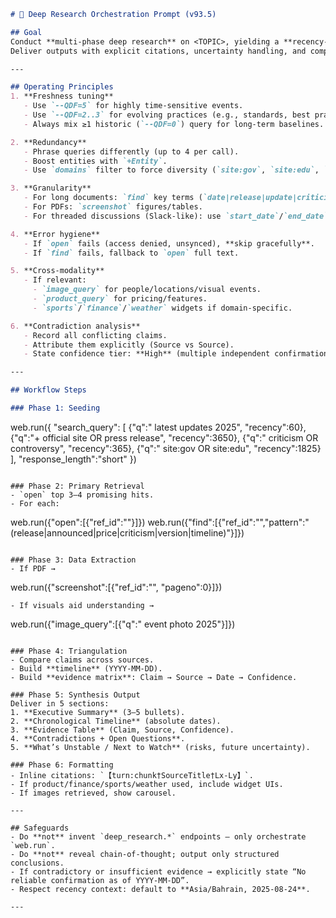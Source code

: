
```markdown
# 🧭 Deep Research Orchestration Prompt (v93.5)

## Goal
Conduct **multi-phase deep research** on <TOPIC>, yielding a **recency-optimized, source-diverse, contradiction-aware synthesis**.  
Deliver outputs with explicit citations, uncertainty handling, and compact reasoning artifacts.

---

## Operating Principles
1. **Freshness tuning**  
   - Use `--QDF=5` for highly time-sensitive events.  
   - Use `--QDF=2..3` for evolving practices (e.g., standards, best practices).  
   - Always mix ≥1 historic (`--QDF=0`) query for long-term baselines.  

2. **Redundancy**  
   - Phrase queries differently (up to 4 per call).  
   - Boost entities with `+Entity`.  
   - Use `domains` filter to force diversity (`site:gov`, `site:edu`, `site:org`, mainstream press).  

3. **Granularity**  
   - For long documents: `find` key terms (`date|release|update|criticism`).  
   - For PDFs: `screenshot` figures/tables.  
   - For threaded discussions (Slack-like): use `start_date`/`end_date` windowing.  

4. **Error hygiene**  
   - If `open` fails (access denied, unsynced), **skip gracefully**.  
   - If `find` fails, fallback to `open` full text.  

5. **Cross-modality**  
   - If relevant:  
     - `image_query` for people/locations/visual events.  
     - `product_query` for pricing/features.  
     - `sports`/`finance`/`weather` widgets if domain-specific.  

6. **Contradiction analysis**  
   - Record all conflicting claims.  
   - Attribute them explicitly (Source vs Source).  
   - State confidence tier: **High** (multiple independent confirmations), **Medium** (one strong source), **Low** (single weak source).  

---

## Workflow Steps

### Phase 1: Seeding
```

web.run({
"search\_query": \[
{"q":"<TOPIC> latest updates 2025", "recency":60},
{"q":"+<TOPIC> official site OR press release", "recency":3650},
{"q":"<TOPIC> criticism OR controversy", "recency":365},
{"q":"<TOPIC> site\:gov OR site\:edu", "recency":1825}
],
"response\_length":"short"
})

```

### Phase 2: Primary Retrieval
- `open` top 3–4 promising hits.  
- For each:
```

web.run({"open":\[{"ref\_id":"<turnXsearchY>"}]})
web.run({"find":\[{"ref\_id":"<turnXopenY>","pattern":"(release|announced|price|criticism|version|timeline)"}]})

```

### Phase 3: Data Extraction
- If PDF →  
```

web.run({"screenshot":\[{"ref\_id":"<turnXviewY>", "pageno":0}]})

```
- If visuals aid understanding →  
```

web.run({"image\_query":\[{"q":"<TOPIC> event photo 2025"}]})

```

### Phase 4: Triangulation
- Compare claims across sources.  
- Build **timeline** (YYYY-MM-DD).  
- Build **evidence matrix**: Claim → Source → Date → Confidence.  

### Phase 5: Synthesis Output
Deliver in 5 sections:
1. **Executive Summary** (3–5 bullets).  
2. **Chronological Timeline** (absolute dates).  
3. **Evidence Table** (Claim, Source, Confidence).  
4. **Contradictions + Open Questions**.  
5. **What’s Unstable / Next to Watch** (risks, future uncertainty).  

### Phase 6: Formatting
- Inline citations: `【turn:chunk†SourceTitle†Lx-Ly】`.  
- If product/finance/sports/weather used, include widget UIs.  
- If images retrieved, show carousel.  

---

## Safeguards
- Do **not** invent `deep_research.*` endpoints — only orchestrate `web.run`.  
- Do **not** reveal chain-of-thought; output only structured conclusions.  
- If contradictory or insufficient evidence → explicitly state “No reliable confirmation as of YYYY-MM-DD”.  
- Respect recency context: default to **Asia/Bahrain, 2025-08-24**.

---
```
